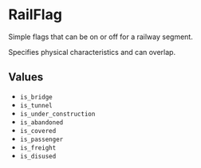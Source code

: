 # RailFlag

Simple flags that can be on or off for a railway segment.

Specifies physical characteristics and can overlap.

## Values

- `is_bridge`
- `is_tunnel`
- `is_under_construction`
- `is_abandoned`
- `is_covered`
- `is_passenger`
- `is_freight`
- `is_disused`
